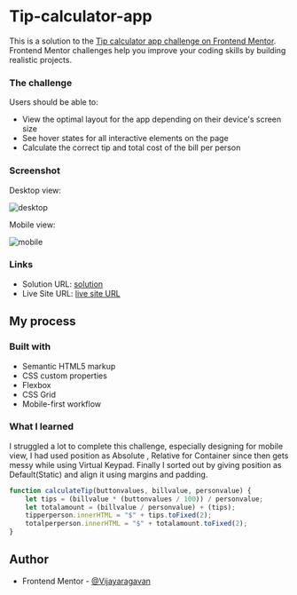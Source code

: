 # Tip-calculator-app

This is a solution to the [Tip calculator app challenge on Frontend Mentor](https://www.frontendmentor.io/challenges/tip-calculator-app-ugJNGbJUX). Frontend Mentor challenges help you improve your coding skills by building realistic projects.


### The challenge

Users should be able to:

- View the optimal layout for the app depending on their device's screen size
- See hover states for all interactive elements on the page
- Calculate the correct tip and total cost of the bill per person

### Screenshot

Desktop view:

![desktop](https://user-images.githubusercontent.com/95960286/207022123-a77a9cd9-9878-412f-bdae-b85849ae2f7c.png)

Mobile view:

![mobile](https://user-images.githubusercontent.com/95960286/207022847-e699d68e-c2f7-4387-8852-2197ca55adf9.png)


### Links

- Solution URL: [solution](https://www.frontendmentor.io/solutions/tip-calculator-app-vLQ2qykLov)
- Live Site URL: [live site URL](https://storied-kataifi-22ccda.netlify.app/)

## My process

### Built with

- Semantic HTML5 markup
- CSS custom properties
- Flexbox
- CSS Grid
- Mobile-first workflow

### What I learned

I struggled a lot to complete this challenge, especially designing for mobile view, I had used position as Absolute , Relative for Container since then gets messy while using Virtual Keypad. Finally I sorted out by giving position as  Default(Static) and align it using margins and padding.
    
    
```js
function calculateTip(buttonvalues, billvalue, personvalue) {
    let tips = (billvalue * (buttonvalues / 100)) / personvalue;
    let totalamount = (billvalue / personvalue) + (tips);
    tipperperson.innerHTML = "$" + tips.toFixed(2);
    totalperperson.innerHTML = "$" + totalamount.toFixed(2);
}
```
## Author
- Frontend Mentor - [@Vijayaragavan](https://www.frontendmentor.io/profile/vijayaragavankts)
    

